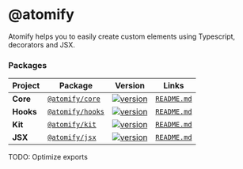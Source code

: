 # @atomify
Atomify helps you to easily create custom elements using Typescript, decorators and JSX.

### Packages

| Project | Package | Version | Links |
| ------- | ------- | ------- |:-----:|
| **Core** | [`@atomify/core`](https://www.npmjs.com/package/@atomify/core) | [![version](https://img.shields.io/npm/v/@atomify/core/latest.svg)](https://www.npmjs.com/package/@atomify/core) | [`README.md`](packages/core/README.md)
| **Hooks** | [`@atomify/hooks`](https://www.npmjs.com/package/@atomify/hooks) | [![version](https://img.shields.io/npm/v/@atomify/hooks/latest.svg)](https://www.npmjs.com/package/@atomify/hooks) | [`README.md`](packages/hooks/README.md)
| **Kit** | [`@atomify/kit`](https://www.npmjs.com/package/@atomify/kit) | [![version](https://img.shields.io/npm/v/@atomify/kit/latest.svg)](https://www.npmjs.com/package/@atomify/kit) | [`README.md`](packages/hooks/kit.md)
| **JSX** | [`@atomify/jsx`](https://www.npmjs.com/package/@atomify/jsx) | [![version](https://img.shields.io/npm/v/@atomify/jsx/latest.svg)](https://www.npmjs.com/package/@atomify/core) | [`README.md`](packages/jsx/README.md)


TODO: Optimize exports